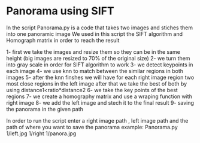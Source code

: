 # Panorama using SIFT
In the script Panorama.py is a code that takes two images and stiches them into one panoramic image
We used in this script the SIFT algorithm and Homograph matrix in order to reach the result

1- first we take the images and resize them so they can be in the same height (big images are resized to 70% of the original size)
2- we turn them into gray scale in order for SIFT algorithm to work
3- we detect keypoints in each image 
4- we use knn to match between the similar regions in both images
5- after the knn finshes we will have for each right image region two most close regions in the left image
after that we take the best of both by using  distance1<ratio*distance2
6- we take the key points of the best regions
7- we create a homography matrix and use a wraping function with right image
8- we add the left image and stech it to the final result
9- saving the panorama in the given path

In order to run the script enter a right image path , left image path and the path of where you want to save the panorama 
example: Panorama.py 1/left.jpg 1/right 1/panora.jpg 

